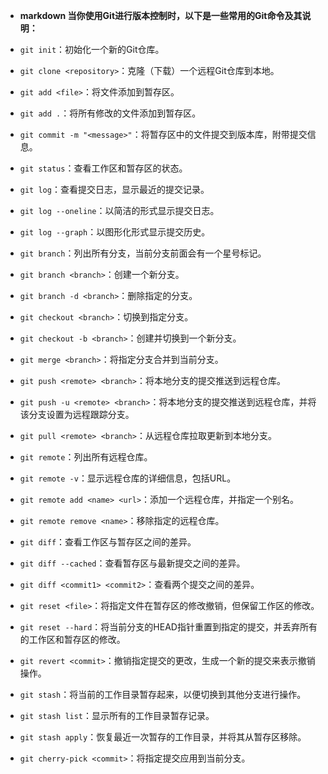 - **markdown 当你使用Git进行版本控制时，以下是一些常用的Git命令及其说明：**
    
- `git init`：初始化一个新的Git仓库。
    
- `git clone <repository>`：克隆（下载）一个远程Git仓库到本地。
    
- `git add <file>`：将文件添加到暂存区。
    
- `git add .`：将所有修改的文件添加到暂存区。
    
- `git commit -m "<message>"`：将暂存区中的文件提交到版本库，附带提交信息。
    
- `git status`：查看工作区和暂存区的状态。
    
- `git log`：查看提交日志，显示最近的提交记录。
    
- `git log --oneline`：以简洁的形式显示提交日志。
    
- `git log --graph`：以图形化形式显示提交历史。
    
- `git branch`：列出所有分支，当前分支前面会有一个星号标记。
    
- `git branch <branch>`：创建一个新分支。
    
- `git branch -d <branch>`：删除指定的分支。
    
- `git checkout <branch>`：切换到指定分支。
    
- `git checkout -b <branch>`：创建并切换到一个新分支。
    
- `git merge <branch>`：将指定分支合并到当前分支。
    
- `git push <remote> <branch>`：将本地分支的提交推送到远程仓库。
    
- `git push -u <remote> <branch>`：将本地分支的提交推送到远程仓库，并将该分支设置为远程跟踪分支。
    
- `git pull <remote> <branch>`：从远程仓库拉取更新到本地分支。
    
- `git remote`：列出所有远程仓库。
    
- `git remote -v`：显示远程仓库的详细信息，包括URL。
    
- `git remote add <name> <url>`：添加一个远程仓库，并指定一个别名。
    
- `git remote remove <name>`：移除指定的远程仓库。
    
- `git diff`：查看工作区与暂存区之间的差异。
    
- `git diff --cached`：查看暂存区与最新提交之间的差异。
    
- `git diff <commit1> <commit2>`：查看两个提交之间的差异。
    
- `git reset <file>`：将指定文件在暂存区的修改撤销，但保留工作区的修改。
    
- `git reset --hard`：将当前分支的HEAD指针重置到指定的提交，并丢弃所有的工作区和暂存区的修改。
- `git revert <commit>`：撤销指定提交的更改，生成一个新的提交来表示撤销操作。
    
- `git stash`：将当前的工作目录暂存起来，以便切换到其他分支进行操作。
    
- `git stash list`：显示所有的工作目录暂存记录。
    
- `git stash apply`：恢复最近一次暂存的工作目录，并将其从暂存区移除。
    
- `git cherry-pick <commit>`：将指定提交应用到当前分支。